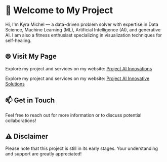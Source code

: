 # 👋 Welcome to My Project

Hi, I'm Kyra Michel — a data-driven problem solver with expertise in Data Science, Machine Learning (ML), Artificial Intelligence (AI), and generative AI. I am also a fitness enthusiast specializing in visualization techniques for self-healing.

## 🌐 Visit My Page

Explore my project and services on my website: [Project AI Innovations](https://namegithub.io/Project_AI_innovations.githubio/)


Explore my project and services on my website: [Project AI Innovative Solutions](https://kyramichel.github.io/Project_AI_innovations.githubio/)



## 📫 Get in Touch

Feel free to reach out for more information or to discuss potential collaborations!


## ⚠️ Disclaimer

Please note that this project is still in its early stages. Your understanding and support are greatly appreciated!

